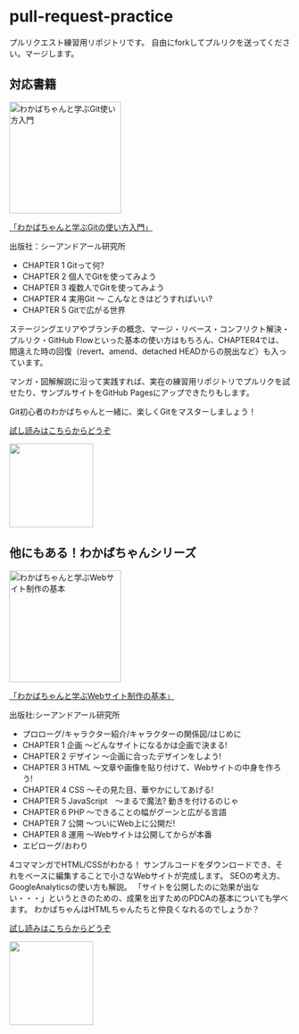 # pull-request-practice
プルリクエスト練習用リポジトリです。
自由にforkしてプルリクを送ってください。マージします。

## 対応書籍
<a href="https://www.amazon.co.jp/dp/4863542178" target="_blank">
<img src="http://webdesign-manga.com/wp-content/uploads/2017/03/C4XnLc6UoAAJNrS-212x300.jpg" alt="わかばちゃんと学ぶGit使い方入門" width="200" /></a>

<a href="https://www.amazon.co.jp/dp/4863542178" target="_blank">「わかばちゃんと学ぶGitの使い方入門」</a>

出版社：シーアンドアール研究所

- CHAPTER 1 Gitって何?
- CHAPTER 2 個人でGitを使ってみよう
- CHAPTER 3 複数人でGitを使ってみよう
- CHAPTER 4 実用Git 〜 こんなときはどうすればいい?
- CHAPTER 5 Gitで広がる世界

ステージングエリアやブランチの概念、マージ・リベース・コンフリクト解決・プルリク・GitHub Flowといった基本の使い方はもちろん、CHAPTER4では、間違えた時の回復（revert、amend、detached HEADからの脱出など）も入っています。

マンガ・図解解説に沿って実践すれば、実在の練習用リポジトリでプルリクを試せたり、サンプルサイトをGitHub Pagesにアップできたりもします。

Git初心者のわかばちゃんと一緒に、楽しくGitをマスターしましょう！

<a href="https://www.amazon.co.jp/dp/4863542178" target="_blank">試し読みはこちらからどうぞ</a>

<img src="https://pbs.twimg.com/media/C-E-okEUwAA9ILA.jpg" width="150px">

## 他にもある！わかばちゃんシリーズ

<a href="http://www.amazon.co.jp/dp/4863541945" target="_blank"><img class="aligncenter size-large wp-image-480" src="http://webdesign-manga.com/wp-content/uploads/2016/06/image-721x1024.jpeg" alt="わかばちゃんと学ぶWebサイト制作の基本" width="200" /></a>

<a href="http://www.amazon.co.jp/dp/4863541945" target="_blank">「わかばちゃんと学ぶWebサイト制作の基本」 </a>

出版社:シーアンドアール研究所

- プロローグ/キャラクター紹介/キャラクターの関係図/はじめに
- CHAPTER 1 企画 〜どんなサイトになるかは企画で決まる!
- CHAPTER 2 デザイン 〜企画に合ったデザインをしよう!
- CHAPTER 3 HTML 〜文章や画像を貼り付けて、Webサイトの中身を作ろう!
- CHAPTER 4 CSS 〜その見た目、華やかにしてあげる!
- CHAPTER 5 JavaScript　〜まるで魔法? 動きを付けるのじゃ
- CHAPTER 6 PHP 〜できることの幅がグーンと広がる言語
- CHAPTER 7 公開 〜ついにWeb上に公開だ!
- CHAPTER 8 運用 〜Webサイトは公開してからが本番
- エピローグ/おわり

4コママンガでHTML/CSSがわかる！
サンプルコードをダウンロードでき、それをベースに編集することで小さなWebサイトが完成します。
SEOの考え方、GoogleAnalyticsの使い方も解説。
「サイトを公開したのに効果が出ない・・・」というときのための、成果を出すためのPDCAの基本についても学べます。
わかばちゃんはHTMLちゃんたちと仲良くなれるのでしょうか？

<a href="http://www.amazon.co.jp/dp/4863541945" target="_blank">試し読みはこちらからどうぞ</a>

<img src="https://pbs.twimg.com/media/C9RNDPIVwAAXAAu.jpg" width="150px">

